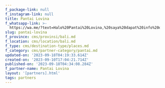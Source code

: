 ```yaml
---
f_package-link: null
f_instagram-link: null
title: Pantai Lovina
f_whatsapp-link: >-
  https://wa.me/?text=Halo%20Pantai%20Lovina,%20saya%20dapat%20info%20dari%20@loocale.id%20dan%20punya%20pertanyaan
slug: pantai-lovina
f_province: cms/provinsi/bali.md
f_location: cms/location/bali.md
f_type: cms/destination-type/places.md
f_category: cms/partner-category/pantai.md
updated-on: '2023-09-18T04:19:33.614Z'
created-on: '2023-09-10T17:04:21.714Z'
published-on: '2023-09-18T04:34:08.284Z'
f_partner-name: Pantai Lovina
layout: '[partners].html'
tags: partners
---
```



